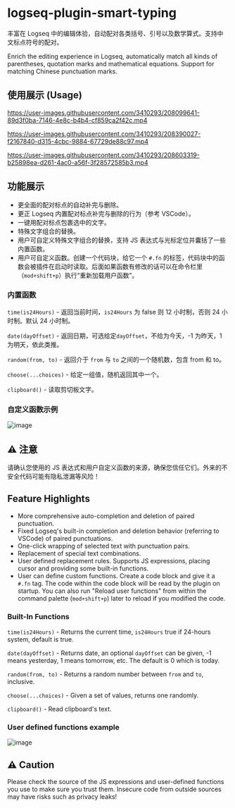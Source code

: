 # logseq-plugin-smart-typing

丰富在 Logseq 中的编辑体验，自动配对各类括号、引号以及数学算式。支持中文标点符号的配对。

Enrich the editing experience in Logseq, automatically match all kinds of parentheses, quotation marks and mathematical equations. Support for matching Chinese punctuation marks.

## 使用展示 (Usage)

https://user-images.githubusercontent.com/3410293/208099641-89d3f0ba-7146-4e8c-b4b4-cf859ca2f42c.mp4

https://user-images.githubusercontent.com/3410293/208390027-f2167840-d315-4cbc-9884-67729de88c97.mp4

https://user-images.githubusercontent.com/3410293/208603319-b25898ea-d261-4ac0-a56f-3f28572585b3.mp4

## 功能展示

- 更全面的配对标点的自动补完与删除。
- 更正 Logseq 内置配对标点补完与删除的行为（参考 VSCode）。
- 一键用配对标点包裹选中的文字。
- 特殊文字组合的替换。
- 用户可自定义特殊文字组合的替换，支持 JS 表达式与光标定位并囊括了一些内置函数。
- 用户可自定义函数。创建一个代码块，给它一个 `#.fn` 的标签，代码块中的函数会被插件在启动时读取。后面如果函数有修改的话可以在命令栏里（`mod+shift+p`）执行“重新加载用户函数”。

### 内置函数

`time(is24Hours)` - 返回当前时间，`is24Hours` 为 false 则 12 小时制，否则 24 小时制。默认 24 小时制。

`date(dayOffset)` - 返回日期，可选给定`dayOffset`，不给为今天，-1 为昨天，1 为明天，依此类推。

`random(from, to)` - 返回介于 `from` 与 `to` 之间的一个随机数，包含 from 和 to。

`choose(...choices)` - 给定一组值，随机返回其中一个。

`clipboard()` - 读取剪切板文字。

### 自定义函数示例

![image](https://user-images.githubusercontent.com/3410293/208601883-7c4e421e-43d4-43b1-8438-4cfdf59d030a.png)

## ⚠️ 注意

请确认您使用的 JS 表达式和用户自定义函数的来源，确保您信任它们。外来的不安全代码可能有隐私泄漏等风险！

## Feature Highlights

- More comprehensive auto-completion and deletion of paired punctuation.
- Fixed Logseq's built-in completion and deletion behavior (referring to VSCode) of paired punctuations.
- One-click wrapping of selected text with punctuation pairs.
- Replacement of special text combinations.
- User defined replacement rules. Supports JS expressions, placing cursor and providing some built-in functions.
- User can define custom functions. Create a code block and give it a `#.fn` tag. The code within the code block will be read by the plugin on startup. You can also run "Reload user functions" from within the command palette (`mod+shift+p`) later to reload if you modified the code.

### Built-In Functions

`time(is24Hours)` - Returns the current time, `is24Hours` true if 24-hours system, default is true.

`date(dayOffset)` - Returns date, an optional `dayOffset` can be given, -1 means yesterday, 1 means tomorrow, etc. The default is 0 which is today.

`random(from, to)` - Returns a random number between `from` and `to`, inclusive.

`choose(...choices)` - Given a set of values, returns one randomly.

`clipboard()` - Read clipboard's text.

### User defined functions example

![image](https://user-images.githubusercontent.com/3410293/208601883-7c4e421e-43d4-43b1-8438-4cfdf59d030a.png)

## ⚠️ Caution

Please check the source of the JS expressions and user-defined functions you use to make sure you trust them. Insecure code from outside sources may have risks such as privacy leaks!
